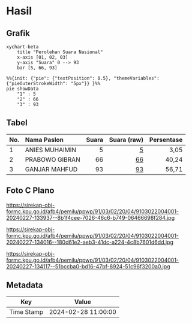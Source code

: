 # Hasil

## Grafik

```mermaid
xychart-beta
    title "Perolehan Suara Nasional"
    x-axis [01, 02, 03]
    y-axis "Suara" 0 --> 93
    bar [5, 66, 93]
```

```mermaid
%%{init: {"pie": {"textPosition": 0.5}, "themeVariables": {"pieOuterStrokeWidth": "5px"}} }%%
pie showData
    "1" : 5
    "2" : 66
    "3" : 93
```

## Tabel

| No. | Nama Paslon    | Suara | Suara (raw) | Persentase |
|:--- |:-------------- | -----:| -----------:| ----------:|
| 1   | ANIES MUHAIMIN | 5     | [5][p-1]    | 3,05       |
| 2   | PRABOWO GIBRAN | 66    | [66][p-2]   | 40,24      |
| 3   | GANJAR MAHFUD  | 93    | [93][p-3]   | 56,71      |


[p-1]: https://github.com/gigit-pemilu/pemilu-2024/blob/main/pilpres/hitung-suara/sub/91-papua/sub/03-jayapura/sub/02-sentani-timur/sub/2004-asei-besar/sub/001-tps/sub/paslon-1.txt
[p-2]: https://github.com/gigit-pemilu/pemilu-2024/blob/main/pilpres/hitung-suara/sub/91-papua/sub/03-jayapura/sub/02-sentani-timur/sub/2004-asei-besar/sub/001-tps/sub/paslon-2.txt
[p-3]: https://github.com/gigit-pemilu/pemilu-2024/blob/main/pilpres/hitung-suara/sub/91-papua/sub/03-jayapura/sub/02-sentani-timur/sub/2004-asei-besar/sub/001-tps/sub/paslon-3.txt

## Foto C Plano

https://sirekap-obj-formc.kpu.go.id/afb4/pemilu/ppwp/91/03/02/20/04/9103022004001-20240227-133937--8b1f4cee-7026-46c6-b749-06466698f284.jpg

https://sirekap-obj-formc.kpu.go.id/afb4/pemilu/ppwp/91/03/02/20/04/9103022004001-20240227-134016--180d61e2-aeb3-41dc-a224-4c8b7601d6dd.jpg

https://sirekap-obj-formc.kpu.go.id/afb4/pemilu/ppwp/91/03/02/20/04/9103022004001-20240227-134117--51bccba0-bd16-47bf-8924-51c96f3200a0.jpg


## Metadata

| Key        | Value               |
| ---------- | ------------------- |
| Time Stamp | 2024-02-28 11:00:00 |



